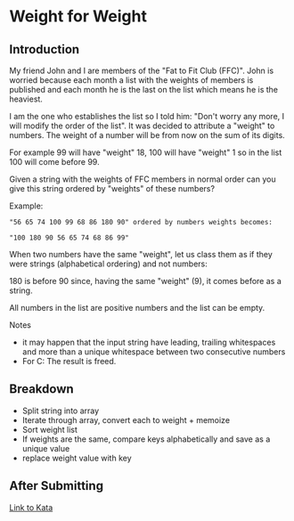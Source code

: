 # Weight for Weight

Introduction
-----

My friend John and I are members of the "Fat to Fit Club (FFC)". John is worried because each month a list with the weights of members is published and each month he is the last on the list which means he is the heaviest.

I am the one who establishes the list so I told him: "Don't worry any more, I will modify the order of the list". It was decided to attribute a "weight" to numbers. The weight of a number will be from now on the sum of its digits.

For example 99 will have "weight" 18, 100 will have "weight" 1 so in the list 100 will come before 99.

Given a string with the weights of FFC members in normal order can you give this string ordered by "weights" of these numbers?

Example:
```
"56 65 74 100 99 68 86 180 90" ordered by numbers weights becomes: 

"100 180 90 56 65 74 68 86 99"
```
When two numbers have the same "weight", let us class them as if they were strings (alphabetical ordering) and not numbers:

180 is before 90 since, having the same "weight" (9), it comes before as a string.

All numbers in the list are positive numbers and the list can be empty.

Notes
* it may happen that the input string have leading, trailing whitespaces and more than a unique whitespace between two consecutive numbers
* For C: The result is freed.

Breakdown
-----

* Split string into array
* Iterate through array, convert each to weight + memoize
* Sort weight list
* If weights are the same, compare keys alphabetically and save as a unique value 
* replace weight value with key

After Submitting
-----

[Link to Kata](https://www.codewars.com/kata/55c6126177c9441a570000cc/train/javascript)